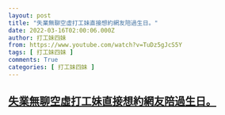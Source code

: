 ```yaml
---
layout: post
title: "失業無聊空虛打工妹直接想約網友陪過生日。"
date: 2022-03-16T02:00:06.000Z
author: 打工妹四妹
from: https://www.youtube.com/watch?v=TuDz5gJcS5Y
tags: [ 打工妹四妹 ]
comments: True
categories: [ 打工妹四妹 ]
---
```

<!--1647396006000-->
[失業無聊空虛打工妹直接想約網友陪過生日。](https://www.youtube.com/watch?v=TuDz5gJcS5Y)
------

<div>

</div>
